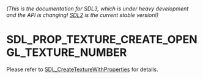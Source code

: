 ###### (This is the documentation for SDL3, which is under heavy development and the API is changing! [SDL2](https://wiki.libsdl.org/SDL2/) is the current stable version!)
# SDL_PROP_TEXTURE_CREATE_OPENGL_TEXTURE_NUMBER

Please refer to [SDL_CreateTextureWithProperties](SDL_CreateTextureWithProperties) for details.

